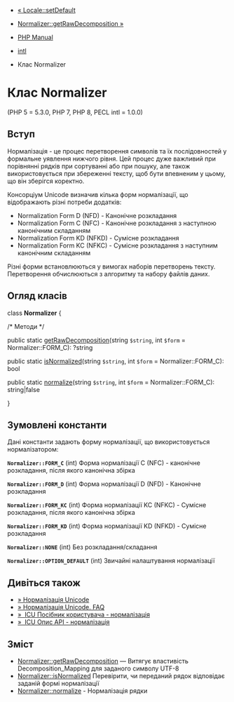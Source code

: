 - [« Locale::setDefault](locale.setdefault.md)
- [Normalizer::getRawDecomposition »](normalizer.getrawdecomposition.md)

- [PHP Manual](index.md)
- [intl](book.intl.md)
- Клас Normalizer

# Клас Normalizer

(PHP 5 = 5.3.0, PHP 7, PHP 8, PECL intl = 1.0.0)

## Вступ

Нормалізація - це процес перетворення символів та їх
послідовностей у формальне уявлення нижчого рівня.
Цей процес дуже важливий при порівнянні рядків при сортуванні або при
пошуку, але також використовується при збереженні тексту, щоб бути
впевненим у цьому, що він зберігся коректно.

Консорціум Unicode визначив кілька форм нормалізації, що відображають
різні потреби додатків:

- Normalization Form D (NFD) - Канонічне розкладання
- Normalization Form C (NFC) - Канонічне розкладання з наступною
канонічним складанням
- Normalization Form KD (NFKD) - Сумісне розкладання
- Normalization Form KC (NFKC) - Сумісне розкладання з наступним
канонічним складанням

Різні форми встановлюються у вимогах наборів перетворень тексту.
Перетворення обчислюються з алгоритму та набору файлів даних.

## Огляд класів

class **Normalizer** {

/\* Методи \*/

public static
[getRawDecomposition](normalizer.getrawdecomposition.md)(string
`$string`, int `$form` = Normalizer::FORM_C): ?string

public static [isNormalized](normalizer.isnormalized.md)(string
`$string`, int `$form` = Normalizer::FORM_C): bool

public static [normalize](normalizer.normalize.md)(string `$string`,
int `$form` = Normalizer::FORM_C): string\|false

}

## Зумовлені константи

Дані константи задають форму нормалізації, що використовується нормалізатором:

**`Normalizer::FORM_C`** (int)
Форма нормалізації C (NFC) - канонічне розкладання, після якого
канонічна збірка

**`Normalizer::FORM_D`** (int)
Форма нормалізації D (NFD) - Канонічне розкладання

**`Normalizer::FORM_KC`** (int)
Форма нормалізації KC (NFKC) - Сумісне розкладання, після якого
канонічна збірка

**`Normalizer::FORM_KD`** (int)
Форма нормалізації KD (NFKD) - Сумісне розкладання

**`Normalizer::NONE`** (int)
Без розкладання/складання

**`Normalizer::OPTION_DEFAULT`** (int)
Звичайні налаштування нормалізації

## Дивіться також

- [» Нормалізація Unicode](http://unicode.org/reports/tr15/)
- [» Нормалізація Unicode. FAQ](http://unicode.org/faq/normalization.md)
- [»  ICU Посібник користувача - нормалізація](https://unicode-org.github.io/icu/userguide/transforms/normalization/)
- [»  ICU Опис API - нормалізація](http://www.icu-project.org/apiref/icu4c/unorm_8h.md)

## Зміст

- [Normalizer::getRawDecomposition](normalizer.getrawdecomposition.md)
— Витягує властивість Decomposition_Mapping для заданого символу
UTF-8
- [Normalizer::isNormalized](normalizer.isnormalized.md)
Перевірити, чи переданий рядок відповідає заданій формі
нормалізації
- [Normalizer::normalize](normalizer.normalize.md) - Нормалізація
рядки
